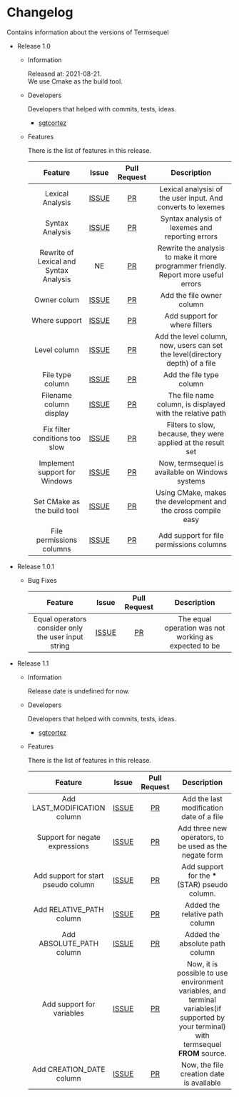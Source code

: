 # Changelog
Contains information about the versions of Termsequel

- Release 1.0

    - Information

        Released at: 2021-08-21.  
        We use Cmake as the build tool.

    + Developers

        Developers that helped with commits, tests, ideas.

        * [sgtcortez](https://github.com/sgtcortez)

    - Features

        There is the list of features in this release.

        | Feature | Issue | Pull Request | Description |
        | :-:   | :-: | :-: | :-: |
        | Lexical Analysis | [ISSUE](https://github.com/sgtcortez/Termsequel/issues/2) | [PR](https://github.com/sgtcortez/Termsequel/pull/3) | Lexical analysisi of the user input. And converts to lexemes | 
        | Syntax Analysis | [ISSUE](https://github.com/sgtcortez/Termsequel/issues/4) | [PR](https://github.com/sgtcortez/Termsequel/pull/5) | Syntax analysis of lexemes and reporting errors |
        | Rewrite of Lexical and Syntax Analysis | NE | [PR](https://github.com/sgtcortez/Termsequel/pull/7) | Rewrite the analysis to make it more programmer friendly. Report more useful errors |
        | Owner colum | [ISSUE](https://github.com/sgtcortez/Termsequel/issues/10) | [PR](https://github.com/sgtcortez/Termsequel/pull/20) | Add the file owner column |
        | Where support | [ISSUE](https://github.com/sgtcortez/Termsequel/issues/14) | [PR](https://github.com/sgtcortez/Termsequel/pull/26) | Add support for where filters |  
        | Level column | [ISSUE](https://github.com/sgtcortez/Termsequel/issues/13) | [PR](https://github.com/sgtcortez/Termsequel/pull/28) | Add the level column, now, users can set the level(directory depth) of a file |
        | File type column | [ISSUE](https://github.com/sgtcortez/Termsequel/issues/9) | [PR](https://github.com/sgtcortez/Termsequel/pull/30) | Add the file type column |
        | Filename column display | [ISSUE](https://github.com/sgtcortez/Termsequel/issues/34) | [PR](https://github.com/sgtcortez/Termsequel/pull/38) | The file name column, is displayed with the relative path |
        | Fix filter conditions too slow | [ISSUE](https://github.com/sgtcortez/Termsequel/issues/36) | [PR](https://github.com/sgtcortez/Termsequel/pull/39) | Filters to slow, because, they were applied at the result set | 
        | Implement support for Windows | [ISSUE](https://github.com/sgtcortez/Termsequel/issues/11) | [PR](https://github.com/sgtcortez/Termsequel/pull/44) | Now, termsequel is available on Windows systems |
        | Set CMake as the build tool | [ISSUE](https://github.com/sgtcortez/Termsequel/issues/1) | [PR](https://github.com/sgtcortez/Termsequel/pull/45) | Using CMake, makes the development and the cross compile easy |
        | File permissions columns | [ISSUE](https://github.com/sgtcortez/Termsequel/issues/12) | [PR](https://github.com/sgtcortez/Termsequel/pull/29) | Add support for file permissions columns |

- Release 1.0.1

    - Bug Fixes

        | Feature | Issue | Pull Request | Description |
        | :-:   | :-: | :-: | :-: |    
        | Equal operators consider only the user input string | [ISSUE](https://github.com/sgtcortez/Termsequel/issues/56) | [PR](https://github.com/sgtcortez/Termsequel/pull/58) | The equal operation was not working as expected to be |

- Release 1.1

    - Information

        Release date is undefined for now.

    + Developers

        Developers that helped with commits, tests, ideas.

        * [sgtcortez](https://github.com/sgtcortez)

    - Features

        There is the list of features in this release.

        | Feature | Issue | Pull Request | Description |
        | :-:   | :-: | :-: | :-: |
        | Add LAST_MODIFICATION column | [ISSUE](https://github.com/sgtcortez/Termsequel/issues/32) | [PR](https://github.com/sgtcortez/Termsequel/pull/47) | Add the last modification date of a file |
        | Support for negate expressions | [ISSUE](https://github.com/sgtcortez/Termsequel/issues/40) | [PR]() | Add three new operators, to be used as the negate form |
        | Add support for start pseudo column | [ISSUE](https://github.com/sgtcortez/Termsequel/issues/51) | [PR](https://github.com/sgtcortez/Termsequel/pull/57) | Add support for the **\***(STAR) pseudo column. |
        | Add RELATIVE_PATH column | [ISSUE](https://github.com/sgtcortez/Termsequel/issues/53) | [PR](https://github.com/sgtcortez/Termsequel/pull/60) | Added the relative path column |
        | Add ABSOLUTE_PATH column | [ISSUE](https://github.com/sgtcortez/Termsequel/issues/52) | [PR](https://github.com/sgtcortez/Termsequel/pull/64) | Added the absolute path column |  
        | Add support for variables | [ISSUE]() | [PR](https://github.com/sgtcortez/Termsequel/pull/69) | Now, it is possible to use environment variables, and terminal variables(if supported by your terminal) with termsequel **FROM** source.  
        | Add CREATION_DATE column | [ISSUE](https://github.com/sgtcortez/Termsequel/issues/31) | [PR](https://github.com/sgtcortez/Termsequel/pull/77) | Now, the file creation date is available |